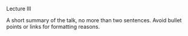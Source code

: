 Lecture III

A short summary of the talk, no more than two sentences. Avoid bullet points or links for formatting reasons.
